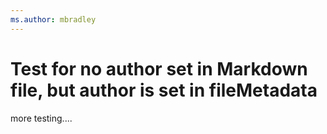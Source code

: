 ```yaml
---
ms.author: mbradley
---
```

# Test for no author set in Markdown file, but author is set in fileMetadata

more testing....


